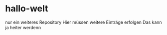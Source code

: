 # hallo-welt
nur ein weiteres Repository
Hier müssen weitere Einträge erfolgen
Das kann ja heiter werdenn
